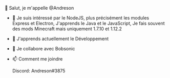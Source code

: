 👋 Salut, je m'appelle @Andreson
- 👀 Je suis intéressé par le NodeJS, plus précisément les modules Express et Electron, 
  J'apprends le Java et le JavaScript, Je fais souvent des mods Minecraft mais uniquement 1.7.10 et 1.12.2
- 🌱 J'apprends actuellement le Développement
- 💞️ Je collabore avec Bobsonic
- 📫 Comment me joindre 

  Discord: Andreson#3875

<!---
Andreson13/Andreson13 is a ✨ special ✨ repository because its `README.md` (this file) appears on your GitHub profile.
You can click the Preview link to take a look at your changes.
--->
